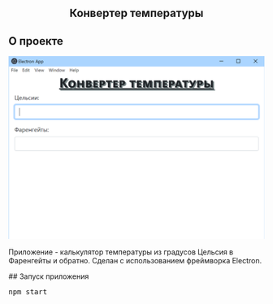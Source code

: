   <h2 align="center">Конвертер температуры</h3>

<!-- ABOUT THE PROJECT -->
## О проекте
![Alt text](/img/Temp.PNG?raw=true "Temp")
<p>
Приложение - калькулятор температуры из градусов Цельсия в Фаренгейты и обратно. Сделан с использованием фреймворка Electron.
</p>
## Запуск приложения
<div class="highlight highlight-source-shell">
<pre>npm start</pre>
</div>
